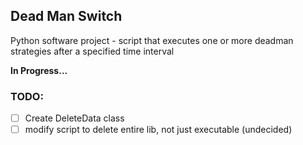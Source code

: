 ## Dead Man Switch

Python software project - script that executes one or more deadman strategies after a specified time interval

**In Progress...**

### TODO:
- [ ] Create DeleteData class
- [ ] modify script to delete entire lib, not just executable (undecided)
